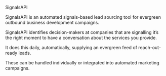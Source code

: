 SignalsAPI

SignalsAPI is an automated signals-based lead sourcing tool for evergreen outbound business development campaigns.

SignalsAPI identifies decision-makers at companies that are signalling it’s the right moment to have a conversation about the services you provide.

It does this daily, automatically, supplying an evergreen feed of reach-out-ready leads.

These can be handled individually or integrated into automated marketing campaigns.
